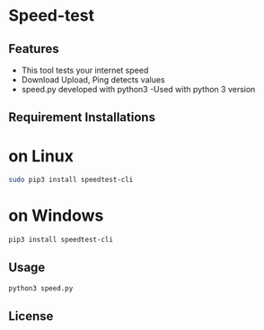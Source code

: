 # Speed-test

## Features
- This tool tests your internet speed
- Download Upload, Ping detects values
- speed.py developed with python3 -Used with python 3 version

## Requirement Installations

# on Linux
```sh
sudo pip3 install speedtest-cli
```
# on Windows

```sh
pip3 install speedtest-cli
```

## Usage

```sh
python3 speed.py
```

## License
